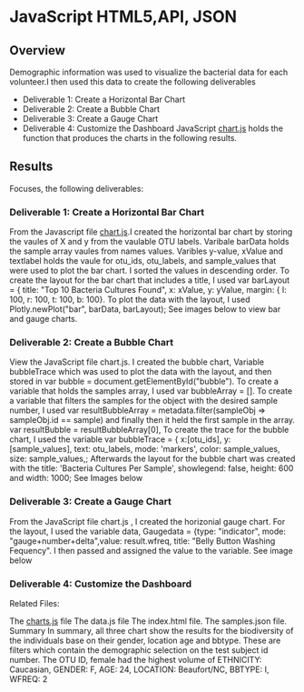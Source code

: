 # JavaScript HTML5,API, JSON
## Overview
Demographic information was used to visualize the bacterial data for each volunteer.I then used this data to create the following deliverables

- Deliverable 1: Create a Horizontal Bar Chart
- Deliverable 2: Create a Bubble Chart
- Deliverable 3: Create a Gauge Chart
- Deliverable 4: Customize the Dashboard JavaScript [chart.js](https://github.com/Judyhm2/JavaScript_HTML3/blob/main/challenge/chart.js) holds the function that produces the charts in the following results.
## Results
Focuses, the following deliverables:

### Deliverable 1: Create a Horizontal Bar Chart
From the Javascript file [chart.js](https://github.com/Judyhm2/JavaScript_HTML3/blob/main/challenge/chart.js).I created the horizontal bar chart by storing the vaules of X and y from the vaulable OTU labels. Varibale barData holds the sample array vaules from names values. Varibles y-value, xValue and textlabel holds the vaule for otu_ids, otu_labels, and sample_values that were used to plot the bar chart. I sorted the values in descending order. To create the layout for the bar chart that includes a title, I used var barLayout = { title: "Top 10 Bacteria Cultures Found", x: xValue, y: yValue, margin: { l: 100, r: 100, t: 100, b: 100}. To plot the data with the layout, I used
Plotly.newPlot("bar", barData, barLayout); See images below to view bar and gauge charts.





### Deliverable 2: Create a Bubble Chart
View the JavaScript file chart.js. I created the bubble chart, Variable bubbleTrace which was used to plot the data with the layout, and then stored in var bubble = document.getElementById("bubble"). To create a variable that holds the samples array, I used
var bubbleArray = []. To create a variable that filters the samples for the object with the desired sample number, I used var resultBubbleArray = metadata.filter(sampleObj => sampleObj.id == sample) and finally then it held the first sample in the array. var resultBubble = resultBubbleArray[0], To create the trace for the bubble chart, I used the variable var bubbleTrace = { x:[otu_ids], y: [sample_values], text: otu_labels, mode: 'markers', color: sample_values, size: sample_values,; Afterwards the layout for the bubble chart was created with the title: 'Bacteria Cultures Per Sample', showlegend: false, height: 600 and width: 1000; See Images below

 

### Deliverable 3: Create a Gauge Chart
From the JavaScript file chart.js , I created the horizonial gauge chart. For the layout, I used the variable data, Gaugedata = {type: "indicator", mode: "gauge+number+delta",value: result.wfreq, title: "Belly Button Washing Fequency". I then passed and assigned the value to the variable. See image below

 

### Deliverable 4: Customize the Dashboard
 

Related Files:

The [charts.js](https://github.com/Judyhm2/JavaScript_HTML3/blob/main/challenge/charts.js) file
The data.js file
The index.html file.
The samples.json file.
Summary
In summary, all three chart show the results for the biodiversity of the individuals base on their gender, location age and bbtype. These are filters which contain the demographic selection on the test subject id number. The OTU ID, female had the highest volume of ETHNICITY: Caucasian, GENDER: F, AGE: 24, LOCATION: Beaufort/NC, BBTYPE: I, WFREQ: 2
